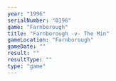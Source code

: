 ```yaml
---
year: "1996"
serialNumber: "0196" 
game: "Farnborough"
title: "Farnborough -v- The Min"
gameLocation: "Farnborough"
gameDate: ""
result: ""
resultType: ""
type: "game"
---
```

